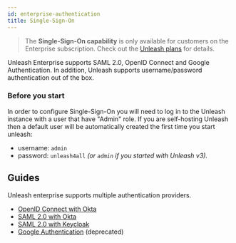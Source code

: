 ```yaml
---
id: enterprise-authentication
title: Single-Sign-On
---
```


> The **Single-Sign-On capability** is only available for customers on the Enterprise subscription. Check out the [Unleash plans](https://www.getunleash.io/plans) for details.

Unleash Enterprise supports SAML 2.0, OpenID Connect and Google Authentication. In addition, Unleash supports username/password authentication out of the box.

### Before you start

In order to configure Single-Sign-On you will need to log in to the Unleash instance with a user that have "Admin" role. If you are self-hosting Unleash then a default user will be automatically created the first time you start unleash:

- username: `admin`
- password: `unleash4all` _(or `admin` if you started with Unleash v3)._

## Guides

Unleash enterprise supports multiple authentication providers.

- [OpenID Connect with Okta](../how-to/how-to-add-sso-open-id-connect.md)
- [SAML 2.0 with Okta](../how-to/how-to-add-sso-saml.md)
- [SAML 2.0 with Keycloak](../how-to/how-to-add-sso-saml-keycloak.md)
- [Google Authentication](../how-to/how-to-add-sso-google.md) (deprecated)
